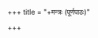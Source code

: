 +++
title = "+मन्त्रः (पूर्णपाठः)"

+++

<div class="js_include" url="../"  newLevelForH1="1" includeTitle="false"> </div>
<div class="js_include" url="../mantraNa-auchitya/"  newLevelForH1="1" includeTitle="true"> </div>
<div class="js_include" url="../vAk-paTutA/"  newLevelForH1="1" includeTitle="true"> </div>